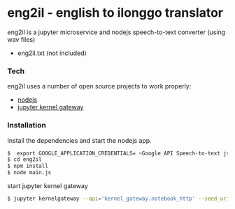 # eng2il - english to ilonggo translator

eng2il is a jupyter microservice and nodejs speech-to-text converter (using wav files)

- eng2il.txt (not included)


### Tech

eng2il uses a number of open source projects to work properly:

* [nodejs](https://nodejs.org/)
* [jupyter kernel gateway](https://towardsdatascience.com/expose-endpoints-using-jupyter-kernel-gateway-e55951b0f5ad)

### Installation

Install the dependencies and start the nodejs app.

```sh
$  export GOOGLE_APPLICATION_CREDENTIALS= <Google API Speech-to-text json file credentials 
$ cd eng2il
$ npm install
$ node main.js
```
start jupyter kernel gateway
```sh
$ jupyter kernelgateway --api='kernel_gateway.notebook_http' --seed_uri='ilonggo_nmt_with_attention.ipynb' --port 9090
```

